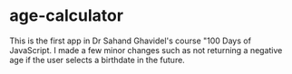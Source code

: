 # age-calculator

This is the first app in Dr Sahand Ghavidel's course "100 Days of JavaScript.
I made a few minor changes such as not returning a negative age if the user selects a birthdate in the future.  
